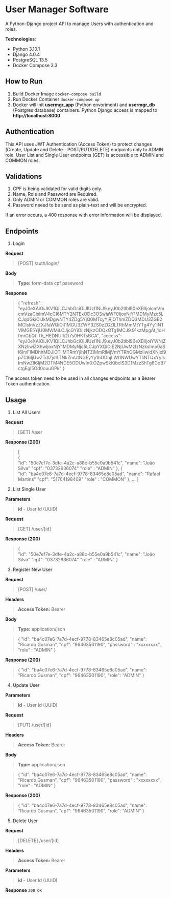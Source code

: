 # User Manager Software

A Python-Django project API to manage Users with authentication and roles.

**Technologies**:

 - Python 3.10.1
 - Django 4.0.4
 - PostgreSQL 13.5
 - Docker Compose 3.3

## How to Run
1. Build Docker Image
`docker-compose build`
2. Run Docker Container
`docker-compose up`
3. Docker will init **usermgr_app** (Python envoriment) and **usermgr_db** (Postgres database) containers. Python Django access is mapped to **http://localhost:8000**

## Authentication

This API uses JWT Authentication (Access Token) to protect changes (Create, Update and Delete - POST/PUT/DELETE) endpoints only to ADMIN role. User List and Single User endpoints (GET) is accessible to ADMIN and COMMON roles.

## Validations

1. CPF is being validated for valid digits only.
2. Name, Role and Password are Required.
3. Only ADMIN or COMMON roles are valid.
4. Password neeed to be send as plain-text and will be encrypted.

If an error occurs, a 400 response with error information will be displayed.

## Endpoints

1. Login

**Request**

> [POST] /auth/login/

**Body**

>**Type:** form-data
cpf
password

**Response**
>{
    "refresh": "eyJ0eXAiOiJKV1QiLCJhbGciOiJIUzI1NiJ9.eyJ0b2tlbl90eXBlIjoicmVmcmVzaCIsImV4cCI6MTY2NTExODc3OSwiaWF0IjoxNjY1MDMyMzc5LCJqdGkiOiJkMDgwNTY4ZDg5YjQ0MTcyYjRjOThmZDQ3MDU3ZGE2MCIsInVzZXJfaWQiOiI1MGU3ZWY3ZS0zZGZlLTRhMmMtYTg4Yy1iNTVlMGE5YjU0MWMiLCJjcGYiOiIzNjkzODQxOTg1MCJ9.91kzMpgAt_1dHfmrGbQt-Th_HEDNUIk2t7s0HKTsBCA",
    "access": "eyJ0eXAiOiJKV1QiLCJhbGciOiJIUzI1NiJ9.eyJ0b2tlbl90eXBlIjoiYWNjZXNzIiwiZXhwIjoxNjY1MDMyNjc5LCJpYXQiOjE2NjUwMzIzNzksImp0aSI6ImFlMDhhMDJlOTllMTRmYjlhNTZlMmRlMjVmYTRhOGMzIiwidXNlcl9pZCI6IjUwZTdlZjdlLTNkZmUtNGEyYy1hODhjLWI1NWUwYTliNTQxYyIsImNwZiI6IjM2OTM4NDE5ODUwIn0.OZpwSkKibclS3D1MzzShTg6CoB7ctgEgl5Od0ouuGPk"
}

The access token need to be used in all changes endpoints as a Bearer Token authentication.

## Usage
1. List All Users

**Request**

> [GET] /user

**Response (200)**
>[  
    {  
        "id": "50e7ef7e-3dfe-4a2c-a88c-b55e0a9b541c",
        "name":  "João Silva"
        "cpf":  "03732936074"
        "role" : "ADMIN"
    },
    {  
        "id": "ba4c07e6-7a7d-4ecf-9778-83465e8c05ad",
        "name":  "Rafael Martins"
        "cpf":  "51764198409"
        "role" : "COMMON"
    },
    ...
]

2. List Single User

**Parameters**
>**id** - User Id (UUID)

**Request**
> [GET] /user/[id]

**Response (200)**
>{  
    "id": "50e7ef7e-3dfe-4a2c-a88c-b55e0a9b541c",
    "name":  "João Silva"
    "cpf":  "03732936074"
    "role" : "ADMIN"
}

3. Register New User

**Request**

> [POST] /user/

**Headers**
>**Access Token:** Bearer

**Body**
>**Type:** application/json

>{
"id": "ba4c07e6-7a7d-4ecf-9778-83465e8c05ad",
"name": "Ricardo Gusman",
"cpf": "96463501190",
"password" : "xxxxxxxx",
"role" : "ADMIN"
}

**Response (200)**
>{ "id": "ba4c07e6-7a7d-4ecf-9778-83465e8c05ad", "name": "Ricardo Gusman", "cpf": "96463501190", "role": "ADMIN" }

4. Update User

**Parameters**
>**id** - User Id (UUID)

**Request**
> [PUT] /user/[id]

**Headers**
>**Access Token:** Bearer

**Body**
>**Type:** application/json

>{
"id": "ba4c07e6-7a7d-4ecf-9778-83465e8c05ad",
"name": "Ricardo Gusman",
"cpf": "96463501190",
"password" : "xxxxxxxx",
"role" : "ADMIN"
}

**Response (200)**
>{ "id": "ba4c07e6-7a7d-4ecf-9778-83465e8c05ad", "name": "Ricardo Gusman", "cpf": "96463501190", "role": "ADMIN" }

5. Delete User

**Request**
> [DELETE] /user/[id]

**Headers**
>**Access Token:** Bearer

>     
**Parameters**
>**id** - User Id (UUID)

**Response**
`200 OK`
